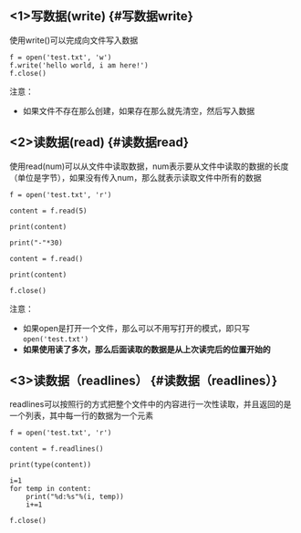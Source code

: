 ## &lt;1&gt;写数据\(write\) {#写数据write}

使用write\(\)可以完成向文件写入数据

```
f = open('test.txt', 'w')
f.write('hello world, i am here!')
f.close()
```

注意：

* 如果文件不存在那么创建，如果存在那么就先清空，然后写入数据

## &lt;2&gt;读数据\(read\) {#读数据read}

使用read\(num\)可以从文件中读取数据，num表示要从文件中读取的数据的长度（单位是字节），如果没有传入num，那么就表示读取文件中所有的数据

```
f = open('test.txt', 'r')

content = f.read(5)

print(content)

print("-"*30)

content = f.read()

print(content)

f.close()
```

注意：

* 如果open是打开一个文件，那么可以不用写打开的模式，即只写
  `open('test.txt')`
* **如果使用读了多次，那么后面读取的数据是从上次读完后的位置开始的**

## &lt;3&gt;读数据（readlines） {#读数据（readlines）}

readlines可以按照行的方式把整个文件中的内容进行一次性读取，并且返回的是一个列表，其中每一行的数据为一个元素

```
f = open('test.txt', 'r')

content = f.readlines()

print(type(content))

i=1
for temp in content:
    print("%d:%s"%(i, temp))
    i+=1

f.close()
```




